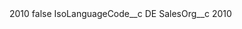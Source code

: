 <?xml version="1.0" encoding="UTF-8"?>
<CustomMetadata xmlns="http://soap.sforce.com/2006/04/metadata" xmlns:xsi="http://www.w3.org/2001/XMLSchema-instance" xmlns:xsd="http://www.w3.org/2001/XMLSchema">
    <label>2010</label>
    <protected>false</protected>
    <values>
        <field>IsoLanguageCode__c</field>
        <value xsi:type="xsd:string">DE</value>
    </values>
    <values>
        <field>SalesOrg__c</field>
        <value xsi:type="xsd:string">2010</value>
    </values>
</CustomMetadata>
